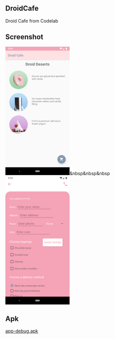 ## **DroidCafe**
Droid Cafe from Codelab

## **Screenshot**
<img src="src/home.png" width=200 height=400/>&nbsp&nbsp&nbsp<img src="src/order.png" width=200 height=400/>

## **Apk**
[app-debug.apk](src/app-debug.apk?raw=true)

